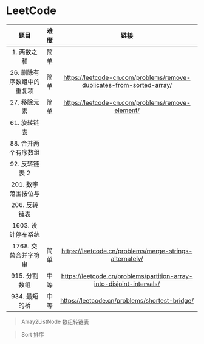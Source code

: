 <!--
 * @Author: sybhdxb
 * @Date: 2021-10-22 14:19:46
 * @LastEditTime: 2021-10-22 15:09:37
 * @LastEditors: Howard
 * @Description:
 * @FilePath: \LeetCode\README.md
 * 这是一句废话，不用看
-->

# LeetCode

|            题目            | 难度 |                                 链接                                  |
| :------------------------: | :--: | :-------------------------------------------------------------------: |
|        1. 两数之和         | 简单 |                                                                       |
| 26. 删除有序数组中的重复项 | 简单 | https://leetcode-cn.com/problems/remove-duplicates-from-sorted-array/ |
|        27. 移除元素        | 简单 |           https://leetcode-cn.com/problems/remove-element/            |
|        61. 旋转链表        |      |                                                                       |
|    88. 合并两个有序数组    |      |                                                                       |
|       92. 反转链表 2       |      |                                                                       |
|    201. 数字范围按位与     |      |                                                                       |
|       206. 反转链表        |      |                                                                       |
|     1603. 设计停车系统     |      |                                                                       |
|    1768. 交替合并字符串    | 简单 |        https://leetcode.cn/problems/merge-strings-alternately/        |
|       915. 分割数组        | 中等 | https://leetcode.cn/problems/partition-array-into-disjoint-intervals/ |
|       934. 最短的桥        | 中等 |             https://leetcode.cn/problems/shortest-bridge/             |

> Array2ListNode 数组转链表

> Sort 排序

